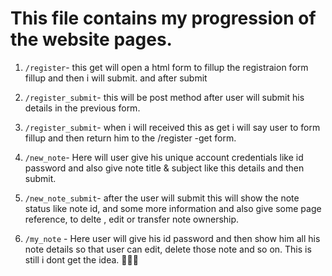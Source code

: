 #  This file contains my progression of the website pages.

1. `/register`- this get will open a html form to fillup the registraion form fillup and then i will submit. and after submit 

2. `/register_submit`- this will be post method after user will submit his details in the previous form.

3. `/register_submit`- when i will received this as get i will say user to form fillup and then return him to the /register -get form.

4. `/new_note`- Here will user give his unique account credentials like id password and also give note title & subject like this details and then submit.

5. `/new_note_submit`- after the user will submit this will show the note status like note id, and some more information and also give some page reference, to delte , edit or transfer note ownership.

6. `/my_note` - Here user will give his id password and then show him all his note details so that user can edit, delete those note and so on. This is still i dont get the idea. 🤔🤔🤔
